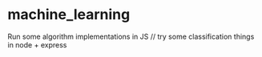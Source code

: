 # machine_learning
Run some algorithm implementations in JS // try some classification things in node + express
